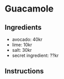 # Guacamole
## Ingredients
* avocado: 40kr
* lime: 10kr
* salt: 30kr
* secret ingredient: ??kr
## Instructions



